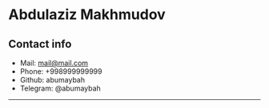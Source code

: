 # Abdulaziz Makhmudov

## Contact info

-   Mail: mail@mail.com
-   Phone: +998999999999
-   Github: abumaybah
-   Telegram: @abumaybah

---
